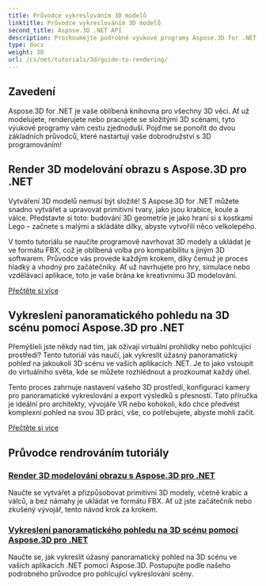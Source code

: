 ```yaml
---
title: Průvodce vykreslováním 3D modelů
linktitle: Průvodce vykreslováním 3D modelů
second_title: Aspose.3D .NET API
description: Prozkoumejte podrobné výukové programy Aspose.3D for .NET, které pokrývají 3D modelování, vykreslování a manipulaci se scénou. Zjednodušení příručky pro vývojáře všech úrovní.
type: docs
weight: 30
url: /cs/net/tutorials/3d/guide-to-rendering/
---
```

## Zavedení

Aspose.3D for .NET je vaše oblíbená knihovna pro všechny 3D věci. Ať už modelujete, renderujete nebo pracujete se složitými 3D scénami, tyto výukové programy vám cestu zjednoduší. Pojďme se ponořit do dvou základních průvodců, které nastartují vaše dobrodružství s 3D programováním!  

## Render 3D modelování obrazu s Aspose.3D pro .NET  

Vytváření 3D modelů nemusí být složité! S Aspose.3D for .NET můžete snadno vytvářet a upravovat primitivní tvary, jako jsou krabice, koule a válce. Představte si toto: budování 3D geometrie je jako hraní si s kostkami Lego – začnete s malými a skládáte dílky, abyste vytvořili něco velkolepého.  

V tomto tutoriálu se naučíte programově navrhovat 3D modely a ukládat je ve formátu FBX, což je oblíbená volba pro kompatibilitu s jiným 3D softwarem. Průvodce vás provede každým krokem, díky čemuž je proces hladký a vhodný pro začátečníky. Ať už navrhujete pro hry, simulace nebo vzdělávací aplikace, toto je vaše brána ke kreativnímu 3D modelování.  

[Přečtěte si více](./render-3d-modeling-image/)  

## Vykreslení panoramatického pohledu na 3D scénu pomocí Aspose.3D pro .NET  

Přemýšleli jste někdy nad tím, jak ožívají virtuální prohlídky nebo pohlcující prostředí? Tento tutoriál vás naučí, jak vykreslit úžasný panoramatický pohled na jakoukoli 3D scénu ve vašich aplikacích .NET. Je to jako vstoupit do virtuálního světa, kde se můžete rozhlédnout a prozkoumat každý úhel.  

Tento proces zahrnuje nastavení vašeho 3D prostředí, konfiguraci kamery pro panoramatické vykreslování a export výsledků s přesností. Tato příručka je ideální pro architekty, vývojáře VR nebo kohokoli, kdo chce předvést komplexní pohled na svou 3D práci, vše, co potřebujete, abyste mohli začít.  

[Přečtěte si více](./render-panorama-view-3d-scene/)  

## Průvodce rendrováním tutoriály
### [Render 3D modelování obrazu s Aspose.3D pro .NET](./render-3d-modeling-image/)
Naučte se vytvářet a přizpůsobovat primitivní 3D modely, včetně krabic a válců, a bez námahy je ukládat ve formátu FBX. Ať už jste začátečník nebo zkušený vývojář, tento návod krok za krokem.
### [Vykreslení panoramatického pohledu na 3D scénu pomocí Aspose.3D pro .NET](./render-panorama-view-3d-scene/)
Naučte se, jak vykreslit úžasný panoramatický pohled na 3D scénu ve vašich aplikacích .NET pomocí Aspose.3D. Postupujte podle našeho podrobného průvodce pro pohlcující vykreslování scény.